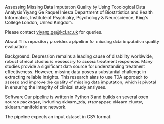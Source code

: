 Assessing Missing Data Imputation Quality by Using Topological Data Analysis
Yiyang Ge
Raquel Iniesta
Department of Biostatistics and Health Informatics, Institute of Psychiatry, Psychology & Neuroscience, King's College London, United Kingdom.

Please contact yiyang.ge@kcl.ac.uk for queries.

About
This repository provides a pipeline for missing data imputation quality evaluation:

Background:
Depression remains a leading cause of disability worldwide, robust clinical studies is necessary to assess treatment responses. Many studies provide a significant data source for understanding treatment effectiveness. 
However, missing data poses a substantial challenge in extracting reliable insights. This research aims to use TDA approach to assess and improve the quality of missing data imputation, which is pivotal in ensuring the integrity of clinical study analyses.

Software
Our pipeline is written in Python 3 and builds on several open source packages, including sklearn_tda, statmapper, sklearn.cluster, sklearn.manifold and network.

The pipeline expects an input dataset in CSV format. 
